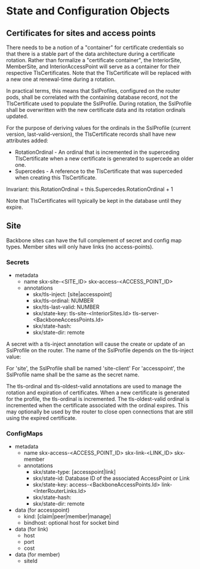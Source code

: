 # State and Configuration Objects

## Certificates for sites and access points

There needs to be a notion of a "container" for certificate credentials so that there is a stable part of the data architecture during a certificate rotation.  Rather than formalize a "certificate container", the InteriorSite, MemberSite, and InteriorAccessPoint will serve as a container for their respective TlsCertificates.  Note that the TlsCertificate will be replaced with a new one at renewal-time during a rotation.

In practical terms, this means that SslProfiles, configured on the router pods, shall be correlated with the containing database record, not the TlsCertificate used to populate the SslProfile.  During rotation, the SslProfile shall be overwritten with the new certificate data and its rotation ordinals updated.

For the purpose of deriving values for the ordinals in the SslProfile (current version, last-valid-version), the TlsCertificate records shall have new attributes added:

  - RotationOrdinal - An ordinal that is incremented in the superceding TlsCertificate when a new certificate is generated to supercede an older one.
  - Supercedes - A reference to the TlsCertificate that was superceded when creating this TlsCertificate.

  Invariant:  this.RotationOrdinal = this.Supercedes.RotationOrdinal + 1

  Note that TlsCertificates will typically be kept in the database until they expire.

## Site

Backbone sites can have the full complement of secret and config map types.  Member sites will only have links (no access-points).

### Secrets

 - metadata
   - name skx-site-<SITE_ID>
          skx-access-<ACCESS_POINT_ID>
   - annotations
     - skx/tls-inject: [site|accesspoint]
     - skx/tls-ordinal: NUMBER
     - skx/tls-last-valid: NUMBER
     - skx/state-key: tls-site-<InteriorSites.Id>
                      tls-server-<BackboneAccessPoints.Id>
     - skx/state-hash: <hash>
     - skx/state-dir: remote

A secret with a tls-inject annotation will cause the create or update of an SslProfile on the router.  The name of the SslProfile depends on the tls-inject value:

For 'site', the SslProfile shall be named 'site-client'
For 'accesspoint', the SslProfile name shall be the same as the secret name.

The tls-ordinal and tls-oldest-valid annotations are used to manage the rotation and expiration of certificates.  When a new certificate is generated for the profile, the tls-ordinal is incremented.  The tls-oldest-valid ordinal is incremented when the certificate associated with the ordinal expires.  This may optionally be used by the router to close open connections that are still using the expired certificate.

### ConfigMaps

 - metadata
   - name skx-access-<ACCESS_POINT_ID>
          skx-link-<LINK_ID>
          skx-member
   - annotations
     - skx/state-type: [accesspoint|link]
     - skx/state-id: Database ID of the associated AccessPoint or Link
     - skx/state-key: access-<BackboneAccessPoints.Id>
                      link-<InterRouterLinks.Id>
     - skx/state-hash: <hash>
     - skx/state-dir: remote
 - data (for accesspoint)
   - kind: [claim|peer|member|manage]
   - bindhost: optional host for socket bind
 - data (for link)
   - host
   - port
   - cost
 - data (for member)
   - siteId
